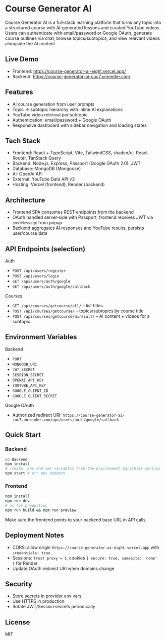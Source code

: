 # Course Generator AI

Course Generator AI is a full‑stack learning platform that turns any topic into a structured course with AI‑generated lessons and curated YouTube videos. Users can authenticate with email/password or Google OAuth, generate course outlines via chat, browse topics/subtopics, and view relevant videos alongside the AI content.

## Live Demo
- Frontend: https://course-generator-ai-eight.vercel.app/
- Backend: https://course-generator-ai-cuc7.onrender.com

## Features
- AI course generation from user prompts
- Topic → subtopic hierarchy with inline AI explanations
- YouTube video retrieval per subtopic
- Authentication: email/password + Google OAuth
- Responsive dashboard with sidebar navigation and loading states

## Tech Stack
- Frontend: React + TypeScript, Vite, TailwindCSS, shadcn/ui, React Router, TanStack Query
- Backend: Node.js, Express, Passport (Google OAuth 2.0), JWT
- Database: MongoDB (Mongoose)
- AI: OpenAI API
- External: YouTube Data API v3
- Hosting: Vercel (frontend), Render (backend)

## Architecture
- Frontend SPA consumes REST endpoints from the backend
- OAuth handled server‑side with Passport; frontend receives JWT via `postMessage` from popup
- Backend aggregates AI responses and YouTube results, persists user/course data

## API Endpoints (selection)
Auth
- `POST /api/users/register`
- `POST /api/users/login`
- `GET /api/users/auth/google`
- `GET /api/users/auth/google/callback`

Courses
- `GET /api/courses/getcourse/all/` – list titles
- `POST /api/courses/getcourse/` – topics/subtopics by course title
- `POST /api/courses/getcourse/airesult/` – AI content + videos for a subtopic

## Environment Variables

Backend
- `PORT`
- `MONGODB_URI`
- `JWT_SECRET`
- `SESSION_SECRET`
- `OPENAI_API_KEY`
- `YOUTUBE_API_KEY`
- `GOOGLE_CLIENT_ID`
- `GOOGLE_CLIENT_SECRET`

Google OAuth
- Authorized redirect URI: `https://course-generator-ai-cuc7.onrender.com/api/users/auth/google/callback`

## Quick Start

### Backend
```bash
cd Backend
npm install
# create .env and set variables from the Environment Variables section
npm start # or: npx nodemon
```

### Frontend
```bash
npm install
npm run dev
# or for production
npm run build && npm run preview
```

Make sure the frontend points to your backend base URL in API calls.

## Deployment Notes
- CORS: allow origin `https://course-generator-ai-eight.vercel.app` with `credentials: true`
- Sessions: `trust proxy = 1`, cookies `{ secure: true, sameSite: 'none' }` for Render
- Update OAuth redirect URI when domains change

## Security
- Store secrets in provider env vars
- Use HTTPS in production
- Rotate JWT/Session secrets periodically

## License
MIT